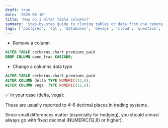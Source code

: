 ```yaml
---
draft: true
date: '2025-08-10'
title: 'How do I alter table columns?'
summary: 'Step-by-step guide to cloning tables or data from one remote PostgreSQL database to another using pg_dump and psql.'
tags: ['postgres', 'sql', 'databases', 'devops', 'cloud', 'question', 'guide']
---
```


- Remove a column

```sql
ALTER TABLE cerberus.chart_premiums_paid
DROP COLUMN open_frac CASCADE;
```

- Change a columns data type

```sql
ALTER TABLE cerberus.chart_premiums_paid
ALTER COLUMN delta TYPE NUMERIC(12,6),
ALTER COLUMN vega  TYPE NUMERIC(12,6);
```

✅ In your case (delta, vega):

These are usually reported to 4–6 decimal places in trading systems.

Since small differences matter (especially for hedging), you should almost always go with fixed decimal (NUMERIC(12,6) or higher).
